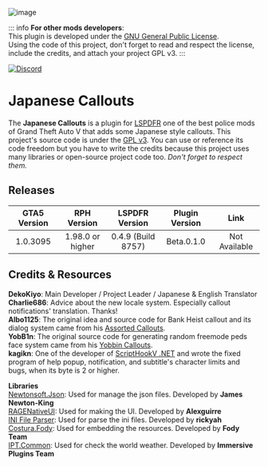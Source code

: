 ![image](/JapaneseCallouts/Logo.png)

::: info
**For other mods developers**:<br/>
This plugin is developed under the [GNU General Public License](https://github.com/DekoKiyo/JapaneseCallouts?tab=GPL-3.0-1-ov-file).<br/>
Using the code of this project, don't forget to read and respect the license, include the credits, and attach your project GPL v3.
:::

[![Discord](/JapaneseCallouts/Discord.png)](https://discord.gg/uTVnVjqQWA)

# Japanese Callouts
The **Japanese Callouts** is a plugin for [LSPDFR](https://www.lcpdfr.com/lspdfr) one of the best police mods of Grand Theft Auto V that adds some Japanese style callouts. This project's source code is under the [GPL v3](https://github.com/DekoKiyo/JapaneseCallouts?tab=GPL-3.0-1-ov-file). You can use or reference its code freedom but you have to write the credits because this project uses many libraries or open-source project code too. _Don't forget to respect them._

## Releases
| GTA5 Version |   RPH Version    |   LSPDFR Version   | Plugin Version |     Link      |
| :----------: | :--------------: | :----------------: | :------------: | :-----------: |
|   1.0.3095   | 1.98.0 or higher | 0.4.9 (Build 8757) |   Beta.0.1.0   | Not Available |

## Credits & Resources
**DekoKiyo**: Main Developer / Project Leader / Japanese & English Translator<br/>
**Charlie686**: Advice about the new locale system. Especially callout notifications' translation. Thanks!<br/>
**Albo1125**: The original idea and source code for Bank Heist callout and its dialog system came from his [Assorted Callouts](https://github.com/Albo1125/Assorted-Callouts).<br/>
**YobB1n**: The original source code for generating random freemode peds face system came from his [Yobbin Callouts](https://github.com/YobB1n/YobbinCallouts).<br/>
**kagikn**: One of the developer of [ScriptHookV .NET](https://github.com/scripthookvdotnet/scripthookvdotnet) and wrote the fixed program of help popup, notification, and subtitle's character limits and bugs, when its byte is 2 or higher.<br/>

**Libraries**<br/>
[Newtonsoft.Json](https://www.newtonsoft.com/json): Used for manage the json files. Developed by **James Newton-King**<br/>
[RAGENativeUI](https://github.com/Alexguirre/RAGENativeUI): Used for making the UI. Developed by **Alexguirre**<br/>
[INI File Parser](https://github.com/rickyah/ini-parser): Used for parse the ini files. Developed by **rickyah**<br/>
[Costura.Fody](https://github.com/Fody/Costura): Used for embedding the resources. Developed by **Fody Team**<br/>
[IPT.Common](https://github.com/Immersive-Plugins-Team/IPT.Common): Used for check the world weather. Developed by **Immersive Plugins Team**